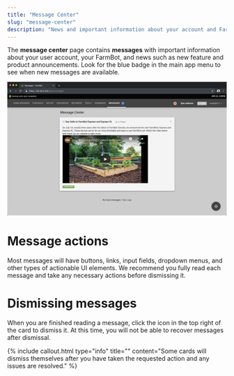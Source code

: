 ```yaml
---
title: "Message Center"
slug: "message-center"
description: "News and important information about your account and FarmBot"
---
```


The **message center** page contains **messages** with important information about your user account, your FarmBot, and news such as new feature and product announcements. Look for the blue badge in the main app menu to see when new messages are available.

![Message Center.png](_images/Message_Center.png)

# Message actions
Most messages will have buttons, links, input fields, dropdown menus, and other types of actionable UI elements. We recommend you fully read each message and take any necessary actions before dismissing it.

# Dismissing messages
When you are finished reading a message, click the <i class='fa fa-times'></i> icon in the top right of the card to dismiss it. At this time, you will not be able to recover messages after dismissal.

{%
include callout.html
type="info"
title=""
content="Some cards will dismiss themselves after you have taken the requested action and any issues are resolved."
%}

